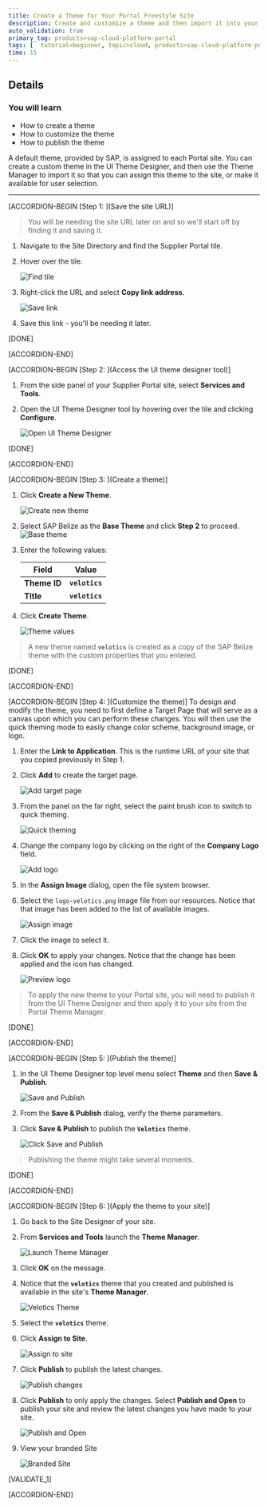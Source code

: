 ```yaml
---
title: Create a Theme for Your Portal Freestyle Site
description: Create and customize a theme and then import it into your Portal freestyle site.
auto_validation: true
primary_tag: products>sap-cloud-platform-portal
tags: [  tutorial>beginner, topic>cloud, products>sap-cloud-platform-portal ]
time: 15
---
```



## Details
### You will learn  
  - How to create a theme
  - How to customize the theme
  - How to publish the theme

A default theme, provided by SAP, is assigned to each Portal site. You can create a custom theme in the UI Theme Designer, and then use the Theme Manager to import it so that you can assign this theme to the site, or make it available for user selection.

---

[ACCORDION-BEGIN [Step 1: ](Save the site URL)]

>You will be needing the site URL later on and so we'll start off by finding it and saving it.

1. Navigate to the Site Directory and find the Supplier Portal tile.

2. Hover over the tile.

    ![Find tile](0-find-site.png)

3. Right-click the URL and select **Copy link address**.

    ![Save link](0a-save-link.png)

4. Save this link - you'll be needing it later.


[DONE]

[ACCORDION-END]



[ACCORDION-BEGIN [Step 2: ](Access the UI theme designer tool)]

1. From the side panel of your Supplier Portal site, select **Services and Tools**.

2. Open the UI Theme Designer tool by hovering over the tile and clicking **Configure**.

    ![Open UI Theme Designer](1-launch-theme-designer.png)


[DONE]

[ACCORDION-END]

[ACCORDION-BEGIN [Step 3: ](Create a theme)]

1. Click **Create a New Theme**.

    ![Create new theme](3-create-theme.png)

2. Select SAP Belize as the **Base Theme** and click **Step 2** to proceed.
    ![Base theme](4-base-theme.png)

3. Enter the following values:

    |Field |Value |
    |----|-----|
    |**Theme ID** |**`velotics`** |
    |**Title** |**`velotics`** |

4. Click **Create Theme**.

    ![Theme values](5-theme-values.png)

>A new theme named **`velotics`** is created as a copy of the SAP Belize theme with the custom properties that you entered.


[DONE]

[ACCORDION-END]

[ACCORDION-BEGIN [Step 4: ](Customize the theme)]
To design and modify the theme, you need to first define a Target Page that will serve as a canvas upon which you can perform these changes. You will then use the quick theming mode to easily change color scheme, background image, or logo.

1. Enter the **Link to Application**. This is the runtime URL of your site that you copied previously in Step 1.

2. Click **Add** to create the target page.

    ![Add target page](6-target-pages.png)

3. From the panel on the far right, select the paint brush icon to switch to quick theming.

    ![Quick theming](7-quick-theming.png)

4.	Change the company logo by clicking on the right of the **Company Logo** field.

    ![Add logo](7a-add-logo.png)

5.	In the **Assign Image** dialog, open the file system browser.

6.	Select the `logo-velotics.png` image file from our resources. Notice that that image has been added to the list of available images.

    ![Assign image](8-save-image.png)

7.	Click the image to select it.

8.	Click **OK** to apply your changes. Notice that the change has been applied and the icon has changed.

    ![Preview logo](9b-preview-logo.png)

>To apply the new theme to your Portal site, you will need to publish it from the UI Theme Designer and then apply it to your site from the Portal Theme Manager.

[DONE]

[ACCORDION-END]

[ACCORDION-BEGIN [Step 5: ](Publish the theme)]

1. In the UI Theme Designer top level menu select **Theme** and then **Save & Publish**.

    ![Save and Publish](9-save-and-publish.png)

2. From the **Save & Publish** dialog, verify the theme parameters.

3. Click **Save & Publish** to publish the **`Velotics`** theme.

    ![Click Save and Publish](9a-click-publish.png)

>Publishing the theme might take several moments.

[DONE]


  [ACCORDION-END]

  [ACCORDION-BEGIN [Step 6: ](Apply the theme to your site)]

1. Go back to the Site Designer of your site.

2. From **Services and Tools** launch the **Theme Manager**.

    ![Launch Theme Manager](10-launch-theme-manager.png)

3. Click **OK** on the message.

4. Notice that the **`velotics`** theme that you created and published is available in the site's **Theme Manager**.

    ![Velotics Theme](10a-velotics-theme.png)

5. Select the **`velotics`** theme.

6. Click **Assign to Site**.

    ![Assign to site](10b-assign-to-site.png)

7. Click **Publish** to publish the latest changes.

    ![Publish changes](11-publish-changes.png)

8. Click **Publish** to only apply the changes. Select **Publish and Open** to publish your site and review the latest changes you have made to your site.

    ![Publish and Open](12-publish-and-open.png)

9. View your branded Site

    ![Branded Site](13-branded-site.png)

[VALIDATE_1]


  [ACCORDION-END]
